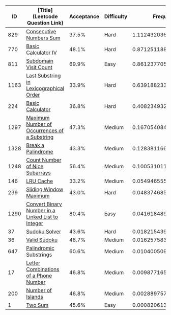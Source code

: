 |ID|[Title](Leetcode Question Link)|Acceptance|Difficulty|Frequency|
|----|-----|----|---|---|
|829|[Consecutive Numbers Sum]( https://leetcode.com/problems/consecutive-numbers-sum)|37.5%|Hard|1.1124320366213494|
|770|[Basic Calculator IV]( https://leetcode.com/problems/basic-calculator-iv)|48.1%|Hard|0.8712511889931674|
|811|[Subdomain Visit Count]( https://leetcode.com/problems/subdomain-visit-count)|69.9%|Easy|0.8612377057497951|
|1163|[Last Substring in Lexicographical Order]( https://leetcode.com/problems/last-substring-in-lexicographical-order)|33.9%|Hard|0.6391882333573828|
|224|[Basic Calculator]( https://leetcode.com/problems/basic-calculator)|36.8%|Hard|0.4082349322913481|
|1297|[Maximum Number of Occurrences of a Substring]( https://leetcode.com/problems/maximum-number-of-occurrences-of-a-substring)|47.3%|Medium|0.1670540846631662|
|1328|[Break a Palindrome]( https://leetcode.com/problems/break-a-palindrome)|43.3%|Medium|0.12838116664820678|
|1248|[Count Number of Nice Subarrays]( https://leetcode.com/problems/count-number-of-nice-subarrays)|56.4%|Medium|0.1005310110120055|
|146|[LRU Cache]( https://leetcode.com/problems/lru-cache)|33.2%|Medium|0.054946555458745445|
|239|[Sliding Window Maximum]( https://leetcode.com/problems/sliding-window-maximum)|43.0%|Hard|0.0483746857022364|
|1290|[Convert Binary Number in a Linked List to Integer]( https://leetcode.com/problems/convert-binary-number-in-a-linked-list-to-integer)|80.4%|Easy|0.04161848998251485|
|37|[Sudoku Solver]( https://leetcode.com/problems/sudoku-solver)|43.6%|Hard|0.01821543989134118|
|36|[Valid Sudoku]( https://leetcode.com/problems/valid-sudoku)|48.7%|Medium|0.01625758350956095|
|647|[Palindromic Substrings]( https://leetcode.com/problems/palindromic-substrings)|60.6%|Medium|0.010400509768078022|
|17|[Letter Combinations of a Phone Number]( https://leetcode.com/problems/letter-combinations-of-a-phone-number)|46.8%|Medium|0.00987716546167603|
|200|[Number of Islands]( https://leetcode.com/problems/number-of-islands)|46.8%|Medium|0.0028897578265903614|
|1|[Two Sum]( https://leetcode.com/problems/two-sum)|45.6%|Easy|0.0008206138651873125|
